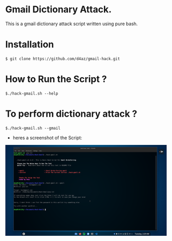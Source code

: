 # Gmail Dictionary Attack.

This is a gmail dictionary attack script
written using pure bash. 


# Installation

    $ git clone https://github.com/d4az/gmail-hack.git


# How to Run the Script ? 

    $./hack-gmail.sh --help
         

# To perform dictionary attack ?

    $./hack-gmail.sh --gmail
        

- heres a screenshot of the Script:

![screenshot](https://github.com/d4az/gmail-hack/blob/main/demo.png)

